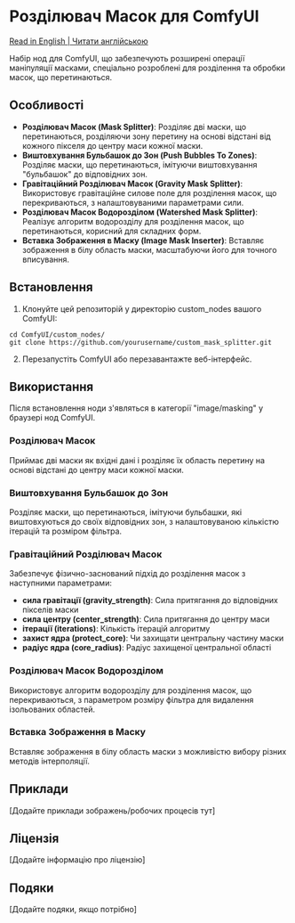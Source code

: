 # Розділювач Масок для ComfyUI

[Read in English | Читати англійською](README.md)

Набір нод для ComfyUI, що забезпечують розширені операції маніпуляції масками, спеціально розроблені для розділення та обробки масок, що перетинаються.

## Особливості

- **Розділювач Масок (Mask Splitter)**: Розділяє дві маски, що перетинаються, розділяючи зону перетину на основі відстані від кожного пікселя до центру маси кожної маски.
- **Виштовхування Бульбашок до Зон (Push Bubbles To Zones)**: Розділяє маски, що перетинаються, імітуючи виштовхування "бульбашок" до відповідних зон.
- **Гравітаційний Розділювач Масок (Gravity Mask Splitter)**: Використовує гравітаційне силове поле для розділення масок, що перекриваються, з налаштовуваними параметрами сили.
- **Розділювач Масок Водорозділом (Watershed Mask Splitter)**: Реалізує алгоритм водорозділу для розділення масок, що перетинаються, корисний для складних форм.
- **Вставка Зображення в Маску (Image Mask Inserter)**: Вставляє зображення в білу область маски, масштабуючи його для точного вписування.

## Встановлення

1. Клонуйте цей репозиторій у директорію custom_nodes вашого ComfyUI:
```
cd ComfyUI/custom_nodes/
git clone https://github.com/yourusername/custom_mask_splitter.git
```

2. Перезапустіть ComfyUI або перезавантажте веб-інтерфейс.

## Використання

Після встановлення ноди з'являться в категорії "image/masking" у браузері нод ComfyUI.

### Розділювач Масок
Приймає дві маски як вхідні дані і розділяє їх область перетину на основі відстані до центру маси кожної маски.

### Виштовхування Бульбашок до Зон
Розділяє маски, що перетинаються, імітуючи бульбашки, які виштовхуються до своїх відповідних зон, з налаштовуваною кількістю ітерацій та розміром фільтра.

### Гравітаційний Розділювач Масок
Забезпечує фізично-заснований підхід до розділення масок з наступними параметрами:
- **сила гравітації (gravity_strength)**: Сила притягання до відповідних пікселів маски
- **сила центру (center_strength)**: Сила притягання до центру маси
- **ітерації (iterations)**: Кількість ітерацій алгоритму
- **захист ядра (protect_core)**: Чи захищати центральну частину маски
- **радіус ядра (core_radius)**: Радіус захищеної центральної області

### Розділювач Масок Водорозділом
Використовує алгоритм водорозділу для розділення масок, що перекриваються, з параметром розміру фільтра для видалення ізольованих областей.

### Вставка Зображення в Маску
Вставляє зображення в білу область маски з можливістю вибору різних методів інтерполяції.

## Приклади

[Додайте приклади зображень/робочих процесів тут]

## Ліцензія

[Додайте інформацію про ліцензію]

## Подяки

[Додайте подяки, якщо потрібно] 
